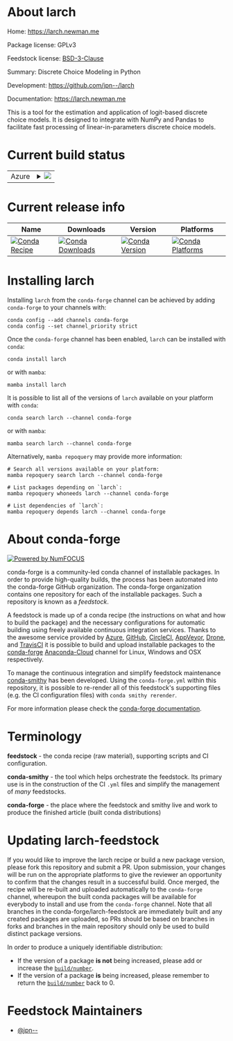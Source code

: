 About larch
===========

Home: https://larch.newman.me

Package license: GPLv3

Feedstock license: [BSD-3-Clause](https://github.com/conda-forge/larch-feedstock/blob/master/LICENSE.txt)

Summary: Discrete Choice Modeling in Python

Development: https://github.com/jpn--/larch

Documentation: https://larch.newman.me

This is a tool for the estimation and application of logit-based discrete
choice models. It is designed to integrate with NumPy and Pandas to facilitate
fast processing of linear-in-parameters discrete choice models.


Current build status
====================


<table>
    
  <tr>
    <td>Azure</td>
    <td>
      <details>
        <summary>
          <a href="https://dev.azure.com/conda-forge/feedstock-builds/_build/latest?definitionId=8533&branchName=master">
            <img src="https://dev.azure.com/conda-forge/feedstock-builds/_apis/build/status/larch-feedstock?branchName=master">
          </a>
        </summary>
        <table>
          <thead><tr><th>Variant</th><th>Status</th></tr></thead>
          <tbody><tr>
              <td>linux_64_numpy1.19python3.9.____cpython</td>
              <td>
                <a href="https://dev.azure.com/conda-forge/feedstock-builds/_build/latest?definitionId=8533&branchName=master">
                  <img src="https://dev.azure.com/conda-forge/feedstock-builds/_apis/build/status/larch-feedstock?branchName=master&jobName=linux&configuration=linux_64_numpy1.19python3.9.____cpython" alt="variant">
                </a>
              </td>
            </tr><tr>
              <td>linux_64_numpy1.21python3.10.____cpython</td>
              <td>
                <a href="https://dev.azure.com/conda-forge/feedstock-builds/_build/latest?definitionId=8533&branchName=master">
                  <img src="https://dev.azure.com/conda-forge/feedstock-builds/_apis/build/status/larch-feedstock?branchName=master&jobName=linux&configuration=linux_64_numpy1.21python3.10.____cpython" alt="variant">
                </a>
              </td>
            </tr><tr>
              <td>osx_64_numpy1.19python3.9.____cpython</td>
              <td>
                <a href="https://dev.azure.com/conda-forge/feedstock-builds/_build/latest?definitionId=8533&branchName=master">
                  <img src="https://dev.azure.com/conda-forge/feedstock-builds/_apis/build/status/larch-feedstock?branchName=master&jobName=osx&configuration=osx_64_numpy1.19python3.9.____cpython" alt="variant">
                </a>
              </td>
            </tr><tr>
              <td>osx_64_numpy1.21python3.10.____cpython</td>
              <td>
                <a href="https://dev.azure.com/conda-forge/feedstock-builds/_build/latest?definitionId=8533&branchName=master">
                  <img src="https://dev.azure.com/conda-forge/feedstock-builds/_apis/build/status/larch-feedstock?branchName=master&jobName=osx&configuration=osx_64_numpy1.21python3.10.____cpython" alt="variant">
                </a>
              </td>
            </tr><tr>
              <td>win_64_numpy1.19python3.9.____cpython</td>
              <td>
                <a href="https://dev.azure.com/conda-forge/feedstock-builds/_build/latest?definitionId=8533&branchName=master">
                  <img src="https://dev.azure.com/conda-forge/feedstock-builds/_apis/build/status/larch-feedstock?branchName=master&jobName=win&configuration=win_64_numpy1.19python3.9.____cpython" alt="variant">
                </a>
              </td>
            </tr><tr>
              <td>win_64_numpy1.21python3.10.____cpython</td>
              <td>
                <a href="https://dev.azure.com/conda-forge/feedstock-builds/_build/latest?definitionId=8533&branchName=master">
                  <img src="https://dev.azure.com/conda-forge/feedstock-builds/_apis/build/status/larch-feedstock?branchName=master&jobName=win&configuration=win_64_numpy1.21python3.10.____cpython" alt="variant">
                </a>
              </td>
            </tr>
          </tbody>
        </table>
      </details>
    </td>
  </tr>
</table>

Current release info
====================

| Name | Downloads | Version | Platforms |
| --- | --- | --- | --- |
| [![Conda Recipe](https://img.shields.io/badge/recipe-larch-green.svg)](https://anaconda.org/conda-forge/larch) | [![Conda Downloads](https://img.shields.io/conda/dn/conda-forge/larch.svg)](https://anaconda.org/conda-forge/larch) | [![Conda Version](https://img.shields.io/conda/vn/conda-forge/larch.svg)](https://anaconda.org/conda-forge/larch) | [![Conda Platforms](https://img.shields.io/conda/pn/conda-forge/larch.svg)](https://anaconda.org/conda-forge/larch) |

Installing larch
================

Installing `larch` from the `conda-forge` channel can be achieved by adding `conda-forge` to your channels with:

```
conda config --add channels conda-forge
conda config --set channel_priority strict
```

Once the `conda-forge` channel has been enabled, `larch` can be installed with `conda`:

```
conda install larch
```

or with `mamba`:

```
mamba install larch
```

It is possible to list all of the versions of `larch` available on your platform with `conda`:

```
conda search larch --channel conda-forge
```

or with `mamba`:

```
mamba search larch --channel conda-forge
```

Alternatively, `mamba repoquery` may provide more information:

```
# Search all versions available on your platform:
mamba repoquery search larch --channel conda-forge

# List packages depending on `larch`:
mamba repoquery whoneeds larch --channel conda-forge

# List dependencies of `larch`:
mamba repoquery depends larch --channel conda-forge
```


About conda-forge
=================

[![Powered by
NumFOCUS](https://img.shields.io/badge/powered%20by-NumFOCUS-orange.svg?style=flat&colorA=E1523D&colorB=007D8A)](https://numfocus.org)

conda-forge is a community-led conda channel of installable packages.
In order to provide high-quality builds, the process has been automated into the
conda-forge GitHub organization. The conda-forge organization contains one repository
for each of the installable packages. Such a repository is known as a *feedstock*.

A feedstock is made up of a conda recipe (the instructions on what and how to build
the package) and the necessary configurations for automatic building using freely
available continuous integration services. Thanks to the awesome service provided by
[Azure](https://azure.microsoft.com/en-us/services/devops/), [GitHub](https://github.com/),
[CircleCI](https://circleci.com/), [AppVeyor](https://www.appveyor.com/),
[Drone](https://cloud.drone.io/welcome), and [TravisCI](https://travis-ci.com/)
it is possible to build and upload installable packages to the
[conda-forge](https://anaconda.org/conda-forge) [Anaconda-Cloud](https://anaconda.org/)
channel for Linux, Windows and OSX respectively.

To manage the continuous integration and simplify feedstock maintenance
[conda-smithy](https://github.com/conda-forge/conda-smithy) has been developed.
Using the ``conda-forge.yml`` within this repository, it is possible to re-render all of
this feedstock's supporting files (e.g. the CI configuration files) with ``conda smithy rerender``.

For more information please check the [conda-forge documentation](https://conda-forge.org/docs/).

Terminology
===========

**feedstock** - the conda recipe (raw material), supporting scripts and CI configuration.

**conda-smithy** - the tool which helps orchestrate the feedstock.
                   Its primary use is in the construction of the CI ``.yml`` files
                   and simplify the management of *many* feedstocks.

**conda-forge** - the place where the feedstock and smithy live and work to
                  produce the finished article (built conda distributions)


Updating larch-feedstock
========================

If you would like to improve the larch recipe or build a new
package version, please fork this repository and submit a PR. Upon submission,
your changes will be run on the appropriate platforms to give the reviewer an
opportunity to confirm that the changes result in a successful build. Once
merged, the recipe will be re-built and uploaded automatically to the
`conda-forge` channel, whereupon the built conda packages will be available for
everybody to install and use from the `conda-forge` channel.
Note that all branches in the conda-forge/larch-feedstock are
immediately built and any created packages are uploaded, so PRs should be based
on branches in forks and branches in the main repository should only be used to
build distinct package versions.

In order to produce a uniquely identifiable distribution:
 * If the version of a package **is not** being increased, please add or increase
   the [``build/number``](https://docs.conda.io/projects/conda-build/en/latest/resources/define-metadata.html#build-number-and-string).
 * If the version of a package **is** being increased, please remember to return
   the [``build/number``](https://docs.conda.io/projects/conda-build/en/latest/resources/define-metadata.html#build-number-and-string)
   back to 0.

Feedstock Maintainers
=====================

* [@jpn--](https://github.com/jpn--/)

